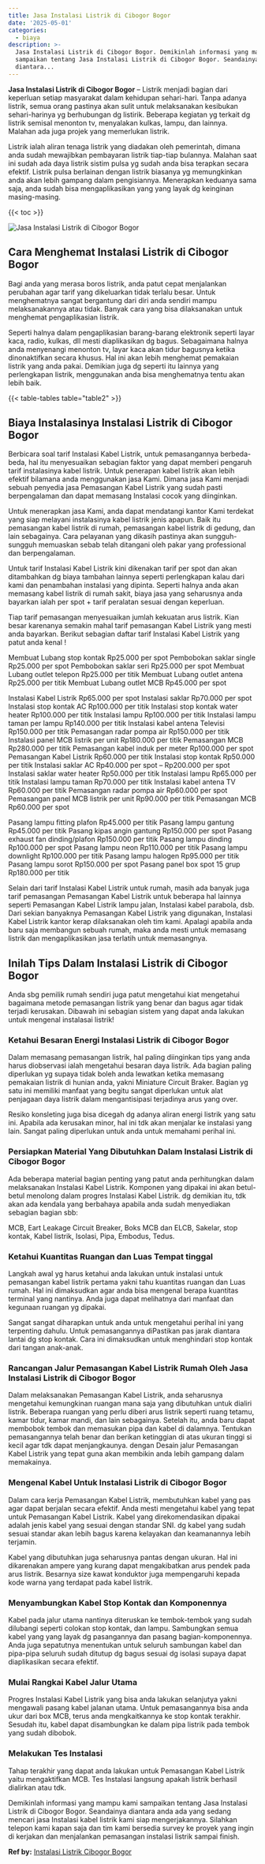 ```yaml
---
title: Jasa Instalasi Listrik di Cibogor Bogor
date: '2025-05-01'
categories:
  - biaya
description: >-
  Jasa Instalasi Listrik di Cibogor Bogor. Demikinlah informasi yang mampu kami
  sampaikan tentang Jasa Instalasi Listrik di Cibogor Bogor. Seandainya
  diantara...
---
```


**Jasa Instalasi Listrik di Cibogor Bogor** – Listrik menjadi bagian dari keperluan setiap masyarakat dalam kehidupan sehari-hari. Tanpa adanya listrik, semua orang pastinya akan sulit untuk melaksanakan kesibukan sehari-harinya yg berhubungan dg listirik. Beberapa kegiatan yg terkait dg listrik semisal menonton tv, menyalakan kulkas, lampu, dan lainnya. Malahan ada juga projek yang memerlukan listrik.

Listrik ialah aliran tenaga listrik yang diadakan oleh pemerintah, dimana anda sudah mewajibkan pembayaran listrik tiap-tiap bulannya. Malahan saat ini sudah ada daya listrik sistim pulsa yg sudah anda bisa terapkan secara efektif. Listrik pulsa berlainan dengan listrik biasanya yg memungkinkan anda akan lebih gampang dalam pengisiannya. Menerapkan keduanya sama saja, anda sudah bisa mengaplikasikan yang yang layak dg keinginan masing-masing.

{{< toc >}}

![Jasa Instalasi Listrik di Cibogor Bogor](/images/instalasi-listrik-murah45.png)

## Cara Menghemat Instalasi Listrik di Cibogor Bogor

Bagi anda yang merasa boros listrik, anda patut cepat menjalankan perubahan agar tarif yang dikeluarkan tidak terlalu besar. Untuk menghematnya sangat bergantung dari diri anda sendiri mampu melaksanakannya atau tidak. Banyak cara yang bisa dilaksanakan untuk menghemat pengaplikasian listrik.

Seperti halnya dalam pengaplikasian barang-barang elektronik seperti layar kaca, radio, kulkas, dll mesti diaplikasikan dg bagus. Sebagaimana halnya anda menyenangi menonton tv, layar kaca akan tidur bagusnya ketika dinonaktifkan secara khusus. Hal ini akan lebih menghemat pemakaian listrik yang anda pakai. Demikian juga dg seperti itu lainnya yang perlengkapan listrik, menggunakan anda bisa menghematnya tentu akan lebih baik.

{{< table-tables table="table2" >}}

## Biaya Instalasinya Instalasi Listrik di Cibogor Bogor

Berbicara soal tarif Instalasi Kabel Listrik, untuk pemasangannya berbeda-beda, hal itu menyesuaikan sebagian faktor yang dapat memberi pengaruh tarif instalasinya kabel listrik. Untuk penerapan kabel listrik akan lebih efektif bilamana anda menggunakan jasa Kami. Dimana jasa Kami menjadi sebuah penyedia jasa Pemasangan Kabel Listrik yang sudah pasti berpengalaman dan dapat memasang Instalasi cocok yang diinginkan.

Untuk menerapkan jasa Kami, anda dapat mendatangi kantor Kami terdekat yang siap melayani instalasinya kabel listrik jenis apapun. Baik itu pemasangan kabel listrik di rumah, pemasangan kabel listrik di gedung, dan lain sebagainya. Cara pelayanan yang dikasih pastinya akan sungguh-sungguh memuaskan sebab telah ditangani oleh pakar yang professional dan berpengalaman.

Untuk tarif Instalasi Kabel Listrik kini dikenakan tarif per spot dan akan ditambahkan dg biaya tambahan lainnya seperti perlengkapan kalau dari kami dan penambahan instalasi yang dipinta. Seperti halnya anda akan memasang kabel listrik di rumah sakit, biaya jasa yang seharusnya anda bayarkan ialah per spot + tarif peralatan sesuai dengan keperluan.

Tiap tarif pemasangan menyesuaikan jumlah kekuatan arus listrik. Kian besar karenanya semakin mahal tarif pemasangan Kabel Listrik yang mesti anda bayarkan. Berikut sebagian daftar tarif Instalasi Kabel Listrik yang patut anda kenal !

Membuat Lubang stop kontak Rp25.000 per spot Pembobokan saklar single Rp25.000 per spot Pembobokan saklar seri Rp25.000 per spot Membuat Lubang outlet telepon Rp25.000 per titik Membuat Lubang outlet antena Rp25.000 per titik Membuat Lubang outlet MCB Rp45.000 per spot

Instalasi Kabel Listrik Rp65.000 per spot Instalasi saklar Rp70.000 per spot Instalasi stop kontak AC Rp100.000 per titik Instalasi stop kontak water heater Rp100.000 per titik Instalasi lampu Rp100.000 per titik Instalasi lampu taman per lampu Rp140.000 per titik Instalasi kabel antena Televisi Rp150.000 per titik Pemasangan radar pompa air Rp150.000 per titik Instalasi panel MCB listrik per unit Rp180.000 per titik Pemasangan MCB Rp280.000 per titik Pemasangan kabel induk per meter Rp100.000 per spot Pemasangan Kabel Listrik Rp60.000 per titik Instalasi stop kontak Rp50.000 per titik Instalasi saklar AC Rp40.000 per spot – Rp200.000 per spot Instalasi saklar water heater Rp50.000 per titik Instalasi lampu Rp65.000 per titik Instalasi lampu taman Rp70.000 per titik Instalasi kabel antena TV Rp60.000 per titik Pemasangan radar pompa air Rp60.000 per spot Pemasangan panel MCB listrik per unit Rp90.000 per titik Pemasangan MCB Rp60.000 per spot

Pasang lampu fitting plafon Rp45.000 per titik Pasang lampu gantung Rp45.000 per titik Pasang kipas angin gantung Rp150.000 per spot Pasang exhaust fan dinding/plafon Rp150.000 per titik Pasang lampu dinding Rp100.000 per spot Pasang lampu neon Rp110.000 per titik Pasang lampu downlight Rp100.000 per titik Pasang lampu halogen Rp95.000 per titik Pasang lampu sorot Rp150.000 per spot Pasang panel box spot 15 grup Rp180.000 per titik

Selain dari tarif Instalasi Kabel Listrik untuk rumah, masih ada banyak juga tarif pemasangan Pemasangan Kabel Listrik untuk beberapa hal lainnya seperti Pemasangan Kabel Listrik lampu jalan, Instalasi kabel parabola, dsb. Dari sekian banyaknya Pemasangan Kabel Listrik yang digunakan, Instalasi Kabel Listrik kantor kerap dilaksanakan oleh tim kami. Apalagi apabila anda baru saja membangun sebuah rumah, maka anda mesti untuk memasang listrik dan mengaplikasikan jasa terlatih untuk memasangnya.

## Inilah Tips Dalam Instalasi Listrik di Cibogor Bogor


Anda sbg pemilik rumah sendiri juga patut mengetahui kiat mengetahui bagaimana metode pemasangan listrik yang benar dan bagus agar tidak terjadi kerusakan. Dibawah ini sebagian sistem yang dapat anda lakukan untuk mengenal instalasai listrik!

### Ketahui Besaran Energi Instalasi Listrik di Cibogor Bogor

Dalam memasang pemasangan listrik, hal paling diinginkan tips yang anda harus diobservasi ialah mengetahui besaran daya listrik. Ada bagian paling diperlukan yg supaya tidak boleh anda lewatkan ketika memasang pemakaian listrik di hunian anda, yakni Miniature Circuit Braker. Bagian yg satu ini memiliki manfaat yang begitu sangat diperlukan untuk alat penjagaan daya listrik dalam mengantisipasi terjadinya arus yang over.

Resiko konsleting juga bisa dicegah dg adanya aliran energi listrik yang satu ini. Apabila ada kerusakan minor, hal ini tdk akan menjalar ke instalasi yang lain. Sangat paling diperlukan untuk anda untuk memahami perihal ini.

### Persiapkan Material Yang Dibutuhkan Dalam Instalasi Listrik di Cibogor Bogor

Ada beberapa material bagian penting yang patut anda perhitungkan dalam melaksanakan Instalasi Kabel Listrik. Komponen yang dipakai ini akan betul-betul menolong dalam progres Instalasi Kabel Listrik. dg demikian itu, tdk akan ada kendala yang berbahaya apabila anda sudah menyediakan sebagian bagian sbb:

MCB, Eart Leakage Circuit Breaker, Boks MCB dan ELCB, Sakelar, stop kontak, Kabel listrik, Isolasi, Pipa, Embodus, Tedus.

### Ketahui Kuantitas Ruangan dan Luas Tempat tinggal

Langkah awal yg harus ketahui anda lakukan untuk instalasi untuk pemasangan kabel listrik pertama yakni tahu kuantitas ruangan dan Luas rumah. Hal ini dimaksudkan agar anda bisa mengenal berapa kuantitas terminal yang nantinya. Anda juga dapat melihatnya dari manfaat dan kegunaan ruangan yg dipakai.

Sangat sangat diharapkan untuk anda untuk mengetahui perihal ini yang terpenting dahulu. Untuk pemasangannya diPastikan pas jarak diantara lantai dg stop kontak. Cara ini dimaksudkan untuk menghindari stop kontak dari tangan anak-anak.

### Rancangan Jalur Pemasangan Kabel Listrik Rumah Oleh Jasa Instalasi Listrik di Cibogor Bogor

Dalam melaksanakan Pemasangan Kabel Listrik, anda seharusnya mengetahui kemungkinan ruangan mana saja yang dibutuhkan untuk dialiri listrik. Beberapa ruangan yang perlu diberi arus listrik seperti ruang tetamu, kamar tidur, kamar mandi, dan lain sebagainya. Setelah itu, anda baru dapat membobok tembok dan memasukan pipa dan kabel di dalamnya. Tentukan pemasangannya telah benar dan berikan ketinggian di atas ukuran tinggi si kecil agar tdk dapat menjangkaunya. dengan Desain jalur Pemasangan Kabel Listrik yang tepat guna akan membikin anda lebih gampang dalam memakainya.

### Mengenal Kabel Untuk Instalasi Listrik di Cibogor Bogor

Dalam cara kerja Pemasangan Kabel Listrik, membutuhkan kabel yang pas agar dapat berjalan secara efektif. Anda mesti mengetahui kabel yang tepat untuk Pemasangan Kabel Listrik. Kabel yang direkomendasikan dipakai adalah jenis kabel yang sesuai dengan standar SNI. dg kabel yang sudah sesuai standar akan lebih bagus karena kelayakan dan keamanannya lebih terjamin.

Kabel yang dibutuhkan juga seharusnya pantas dengan ukuran. Hal ini dikarenakan ampere yang kurang dapat mengakibatkan arus pendek pada arus listrik. Besarnya size kawat konduktor juga mempengaruhi kepada kode warna yang terdapat pada kabel listrik.

### Menyambungkan Kabel Stop Kontak dan Komponennya

Kabel pada jalur utama nantinya diteruskan ke tembok-tembok yang sudah dilubangi seperti colokan stop kontak, dan lampu. Sambungkan semua kabel yang yang layak dg pasangannya dan pasang bagian-komponennya. Anda juga sepatutnya menentukan untuk seluruh sambungan kabel dan pipa-pipa seluruh sudah ditutup dg bagus sesuai dg isolasi supaya dapat diaplikasikan secara efektif.

### Mulai Rangkai Kabel Jalur Utama

Progres Instalasi Kabel Listrik yang bisa anda lakukan selanjutya yakni mengawali pasang kabel jalanan utama. Untuk pemasangannya bisa anda ukur dari box MCB, terus anda mengkaitkannya ke stop kontak terakhir. Sesudah itu, kabel dapat disambungkan ke dalam pipa listrik pada tembok yang sudah dibobok.

### Melakukan Tes Instalasi

Tahap terakhir yang dapat anda lakukan untuk Pemasangan Kabel Listrik yaitu mengaktifkan MCB. Tes Instalasi langsung apakah listrik berhasil dialirkan atau tdk.

Demikinlah informasi yang mampu kami sampaikan tentang Jasa Instalasi Listrik di Cibogor Bogor. Seandainya diantara anda ada yang sedang mencari jasa Instalasi kabel listrik kami siap mengerjakannya. Silahkan telepon kami kapan saja dan tim kami bersedia survey ke proyek yang ingin di kerjakan dan menjalankan pemasangan instalasi listrik sampai finish.

**Ref by:** [Instalasi Listrik Cibogor Bogor](https://id.wikipedia.org/wiki/Instalasi)
